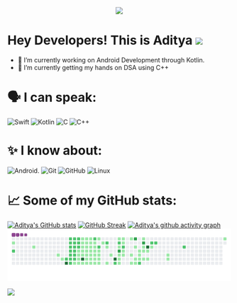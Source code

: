 <p align="center">
   <img src="https://readme-typing-svg.herokuapp.com?color=45ffaa&size=40&width=900&height=80&lines=Open-Source-For-The-Win-💚"/>
</p>

# Hey Developers! This is Aditya <img src="https://media.giphy.com/media/WUlplcMpOCEmTGBtBW/giphy.gif" width="40"> 

- 🔭 I’m currently working on Android Development through Kotlin.
- 🌱 I’m currently getting my hands on DSA using C++ 

# 🗣️ I can speak:
![Swift](https://img.shields.io/badge/swift-%230095D5.svg?style=for-the-badge&logo=swift&logoColor=white) ![Kotlin](https://img.shields.io/badge/kotlin-%230095D5.svg?style=for-the-badge&logo=kotlin&logoColor=white) ![C](https://img.shields.io/badge/c-%2300599C.svg?style=for-the-badge&logo=c&logoColor=white)  ![C++](https://img.shields.io/badge/c++-%2300599C.svg?style=for-the-badge&logo=c%2B%2B&logoColor=white)
# ✨ I know about:
![Android](https://img.shields.io/badge/Android-3DDC84?style=for-the-badge&logo=android&logoColor=white). ![Git](https://img.shields.io/badge/git-%23F05033.svg?style=for-the-badge&logo=git&logoColor=white)  ![GitHub](https://img.shields.io/badge/github-%23121011.svg?style=for-the-badge&logo=github&logoColor=white)  ![Linux](https://img.shields.io/badge/Linux-FCC624?style=for-the-badge&logo=linux&logoColor=black)  
# 📈 Some of my GitHub stats:
[![Aditya's GitHub stats](https://github-readme-stats.vercel.app/api?username=AdityaBansal2310&theme=dark)](https://github.com/anuraghazra/github-readme-stats)
[![GitHub Streak](https://github-readme-streak-stats.herokuapp.com/?user=AdityaBansal2310&theme=dark)](https://git.io/streak-stats)
[![Aditya's github activity graph](https://activity-graph.herokuapp.com/graph?username=AdityaBansal2310&theme=xcode)](https://github.com/AdityaBansal2310/github-readme-activity-graph)
![snake gif](https://github.com/AdityaBansal2310/AdityaBansal2310/blob/output/github-contribution-grid-snake.gif)

![](https://komarev.com/ghpvc/?username=AdityaBansal2310)

 
